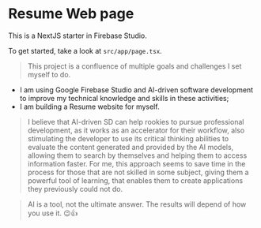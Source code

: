 # Resume Web page

This is a NextJS starter in Firebase Studio.

To get started, take a look at `src/app/page.tsx`.

> This project is a confluence of multiple goals and challenges I set myself to do.
 - I am using Google Firebase Studio and AI-driven software development to improve my technical knowledge and skills in these activities;
 - I am building a Resume website for myself.

> I believe that AI-driven SD can help rookies to pursue professional development, as it works as an accelerator for their workflow, also stimulating the developer to use its critical thinking abilities to evaluate the content generated and provided by the AI models, allowing them to search by themselves and helping them to access information faster. For me, this approach seems to save time in the process for those that are not skilled in some subject, giving them a powerful tool of learning, that enables them to create applications they previously could not do.

> AI is a tool, not the ultimate answer. The results will depend of how you use it. 😉👍
